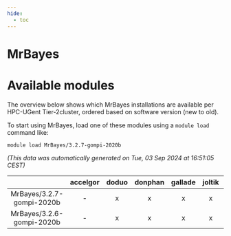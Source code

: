 ```yaml
---
hide:
  - toc
---
```


MrBayes
=======

# Available modules


The overview below shows which MrBayes installations are available per HPC-UGent Tier-2cluster, ordered based on software version (new to old).

To start using MrBayes, load one of these modules using a `module load` command like:

```shell
module load MrBayes/3.2.7-gompi-2020b
```

*(This data was automatically generated on Tue, 03 Sep 2024 at 16:51:05 CEST)*  

| |accelgor|doduo|donphan|gallade|joltik|shinx|skitty|
| :---: | :---: | :---: | :---: | :---: | :---: | :---: | :---: |
|MrBayes/3.2.7-gompi-2020b|-|x|x|x|x|-|x|
|MrBayes/3.2.6-gompi-2020b|-|x|x|x|x|-|x|
